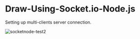 # Draw-Using-Socket.io-Node.js
Setting up multi-clients server connection.

![socketnode-test2](https://user-images.githubusercontent.com/46738881/53691110-19ffba80-3d3d-11e9-8181-ccf21b4c0e64.gif)
